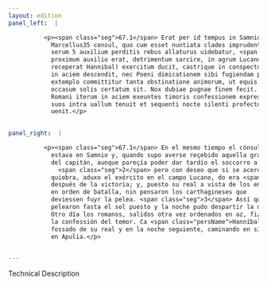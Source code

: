```yaml
---
layout: edition
panel_left:  |

          <p><span class="seg">67.1</span> Erat per id tempus in Samnio
            Marcellus35 consul, quo cum esset nuntiata clades imprudentia ducis accepta, quamquam
            serum 5 auxilium perditis rebus allaturus uidebatur, <span class="seg">2</span> tamen cupiens quod
            proximum auxilio erat, detrimentum sarcire, in agrum Lucanum (eo enim post uictoriam se
            receperat Hannibal) exercitum ducit, castrique in conspectu hostium positis, paulopost
            in aciem descendit, nec Poeni dimicationem sibi fugiendam putant. <span class="seg">3</span> Praelium
            extemplo committitur tanta obstinatione animorum, ut equis prope uiribus usque ad
            occasum solis certatum sit. Nox dubiae pugnae finem fecit. <span class="seg">4</span> Postero die
            Romani iterum in aciem exeuntes timoris confessionem expresserunt hosti. Hannibal enim
            suos intra uallum tenuit et sequenti nocte silenti profectus agmine in Apuliam
            uenit.</p>
        

panel_right:  |

          <p><span class="seg">67.1</span> En el mesmo tiempo el cónsul Marcelo
            estava en Samnio y, quando supo averse reçebido aquella grand pérdida por imprudencia
            del capitán, aunque pareçía poder dar tardío el soccorro a las cosas ya perdidas,
              <span class="seg">2</span> pero con deseo que si se acercasse la ayuda, sería remendar algo de la
            quiebra, aduxo el exército en el campo Lucano, do era <span class="persName">Hanníbal</span> ydo
            después de la victoria; y, puesto su real a vista de los enemigos, dende a poco se puso
            en orden de batalla, nin pensaron los carthagineses que
            deviessen fuyr la pelea. <span class="seg">3</span> Assí que la batalla se cometió <a href="#1491/" target="new"><img src="#1491/"/></a>[177r,a] luego con tan grand obstinatión de ánimos, que quasi con eguales fuerças
            pelearon fasta el sol puesto y la noche pudo despartir la dubdosa victoria. <span class="seg">4</span>
            Otro día los romanos, salidos otra vez ordenados en az, fizieron manifestar al enemigo
            la confessión del temor. Ca <span class="persName">Hanníbal</span> tovo a los suyos dentro del
            fossado de su real y en la noche seguiente, caminando en silencio con sus compañas, vino
            en Apulia.</p>
        

---
```


Technical Description 